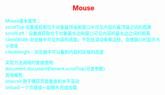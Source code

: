 <style>
h2{
text-align:center;
color:red;
}
p{
color:aqua;
font-size：20px;
}
</style>
<h2>Mouse</h2>
<p>
Mouse基本属性：<br>
scrollTop:设置或获取位于对象最顶端和窗口中可见内容的最顶端之间的距离<br>
scrollLeft：设置或获取位于对象最左边和窗口可见内容的最左边之间的距离<br>
clientWidth:浏览器中可见内容的高度，不包括滚动条等边线，会随窗口的显示大小改变<br>
clientHeight：浏览器中可以看到内容的区域的高度<br>

实现方法调用时直接使用:<br>
document.documentElement.scrollTop(可变参数)<br>
其他属性:<br>
onscroll:用于捕获页面垂直和水平滚动<br>
onload:一个页面或一副图片完成加载
</p>